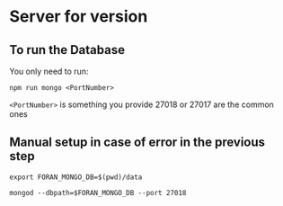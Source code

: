# Server for version 

## To run the Database
You only need to run:
```shell
npm run mongo <PortNumber>
```
`<PortNumber>` is something you provide 27018 or 27017 are the common ones



## Manual setup in case of error in the previous step

```shell
export FORAN_MONGO_DB=$(pwd)/data
```
```shell
mongod --dbpath=$FORAN_MONGO_DB --port 27018
```